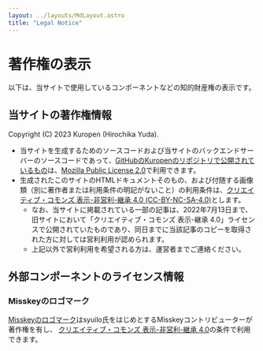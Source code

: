 ```yaml
---
layout: ../layouts/MdLayout.astro
title: "Legal Notice"
---
```

# 著作権の表示
以下は、当サイトで使用しているコンポーネントなどの知的財産権の表示です。

## 当サイトの著作権情報
Copyright (C) 2023 Kuropen (Hirochika Yuda).

- 当サイトを生成するためのソースコードおよび当サイトのバックエンドサーバーのソースコードであって、[GitHubのKuropenのリポジトリで公開されているもの](https://github.com/kuropen/kuropen-org-2023)は、[Mozilla Public License 2.0](https://www.mozilla.org/en-US/MPL/2.0/)で利用できます。
- 生成されたこのサイトのHTMLドキュメントそのもの、および付随する画像類（別に著作者または利用条件の明記がないこと）の利用条件は、[クリエイティブ・コモンズ 表示-非営利-継承 4.0 (CC-BY-NC-SA-4.0)](https://creativecommons.org/licenses/by-nc-sa/4.0/)とします。
    - なお、当サイトに掲載されている一部の記事は、2022年7月13日まで、旧サイトにおいて「クリエイティブ・コモンズ 表示-継承 4.0」ライセンスで公開されていたものであり、同日までに当該記事のコピーを取得された方に対しては営利利用が認められます。
    - 上記以外で営利利用を希望される方は、運営者までご連絡ください。

## 外部コンポーネントのライセンス情報

### Misskeyのロゴマーク
[Misskeyのロゴマーク](https://misskey-hub.net/appendix/assets.html)はsyuilo氏をはじめとするMisskeyコントリビューターが著作権を有し、
[クリエイティブ・コモンズ 表示-非営利-継承 4.0](https://creativecommons.org/licenses/by-nc-sa/4.0/)の条件で利用できます。
